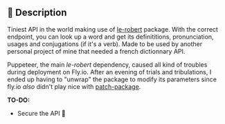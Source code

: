 ## 📄 Description
Tiniest API in the world making use of [le-robert](https://www.npmjs.com/package/le-robert) package. With the correct endpoint, you can look up a word and get its definititions, pronunciation, usages and conjugations (if it's a verb). 
Made to be used by another personal project of mine that needed a french dictionnary API. 

Puppeteer, the main _le-robert_ dependency, caused all kind of troubles during deployment on Fly.io. After an evening of trials and tribulations, I ended up having to "unwrap" the package to modify its parameters since fly.io _also_ didn't play nice with [patch-package](https://www.npmjs.com/package/patch-package).

**TO-DO:**
- Secure the API 🤡

